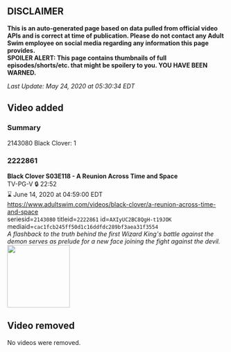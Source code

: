 ## DISCLAIMER
**This is an auto-generated page based on data pulled from official video APIs and is correct at time of publication. Please do not contact any Adult Swim employee on social media regarding any information this page provides.**  
**SPOILER ALERT: This page contains thumbnails of full episodes/shorts/etc. that might be spoilery to you. YOU HAVE BEEN WARNED.**  

_Last Update: May 24, 2020 at 05:30:34 EDT_
## Video added
### Summary
2143080 Black Clover: 1  
### 2222861
**Black Clover S03E118 - A Reunion Across Time and Space**  
TV-PG-V 🔒 22:52  
⌛ June 14, 2020 at 04:59:00 EDT  
https://www.adultswim.com/videos/black-clover/a-reunion-across-time-and-space  
seriesid=`2143080` titleid=`2222861` id=`AXIyUC2BC8QgH-t19JOK` mediaid=`cac1fcb245ff50d1c16ddfdc289bf3aea31f3554`  
_A flashback to the truth behind the first Wizard King's battle against the demon serves as prelude for a new face joining the fight against the devil._  
<a href="https://media.cdn.adultswim.com/uploads/20200520/thumbnails/2_2052094091-BlackClover_118.jpg"><img src="https://media.cdn.adultswim.com/uploads/20200520/thumbnails/2_2052094091-BlackClover_118.jpg" height="144px" /></a>
## Video removed
No videos were removed.  
